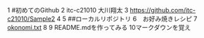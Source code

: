 1 #初めてのGithub
2 itc-c21010 大川翔太
3 https://github.com/itc-c21010/Sample2
4 
5 ##ローカルリポジトリ
6　お好み焼きレシピ
7　　[okonomi.txt](okonimi.txt)
8
9  README.mdを作ってみる
10マークダウンを覚え
